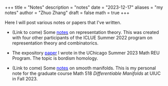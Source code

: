 +++
title = "Notes"
description = "notes"
date = "2023-12-17"
aliases = "my notes"
author = "Zhuo Zhang"
draft = false
math = true
+++

Here I will post various notes or papers that I've written.

* (Link to come) Some [<span style="color:blue">notes</span>]() on representation theory. This was created with four other participants of the ICLUE Summer 2022 program on representation theory and combinatorics.

* The expository [<span style="color:blue">paper</span>](https://math.uchicago.edu/~may/REU2023/REUPapers/Zhang,Zhuo.pdf) I wrote in the UChicago Summer 2023 Math REU Program. The topic is bordism homology.

* (Link to come) Some [<span style="color:blue">notes</span>]() on smooth manifolds. This is my personal note for the graduate course Math 518 *Differentiable Manifolds* at UIUC in Fall 2023.
